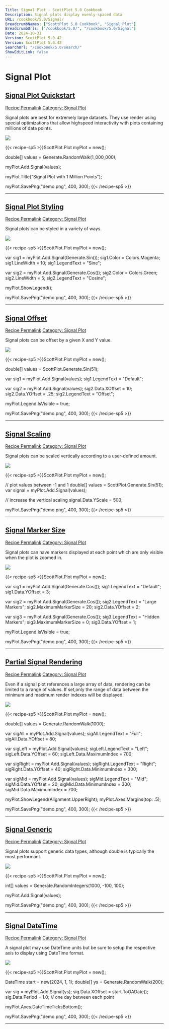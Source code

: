 ```yaml
---
Title: Signal Plot - ScottPlot 5.0 Cookbook
Description: Signal plots display evenly-spaced data
URL: /cookbook/5.0/Signal/
BreadcrumbNames: ["ScottPlot 5.0 Cookbook", "Signal Plot"]
BreadcrumbUrls: ["/cookbook/5.0/", "/cookbook/5.0/Signal"]
Date: 2024-10-31
Version: ScottPlot 5.0.42
Version: ScottPlot 5.0.42
SearchUrl: "/cookbook/5.0/search/"
ShowEditLink: false
---
```


<h1>Signal Plot</h1>


<h2 style='border-bottom: 0;'><a href='/cookbook/5.0/Signal/SignalQuickstart'>Signal Plot Quickstart</a></h2>

<div class="d-flex mb-2">
<a class="btn btn-sm btn-primary me-1" href="/cookbook/5.0/Signal/SignalQuickstart">Recipe Permalink</a>
<a class="btn btn-sm btn-success me-1" href="/cookbook/5.0/Signal">Category: Signal Plot</a>
</div>

Signal plots are best for extremely large datasets. They use render using special optimizations that allow highspeed interactivity with plots containing millions of data points.

[![](/cookbook/5.0/images/SignalQuickstart.png?241031194635)](/cookbook/5.0/images/SignalQuickstart.png?241031194635)

{{< recipe-sp5 >}}ScottPlot.Plot myPlot = new();

double[] values = Generate.RandomWalk(1_000_000);

myPlot.Add.Signal(values);

myPlot.Title("Signal Plot with 1 Million Points");

myPlot.SavePng("demo.png", 400, 300);
{{< /recipe-sp5 >}}

<hr class='my-5 invisible'>



<h2 style='border-bottom: 0;'><a href='/cookbook/5.0/Signal/SignalStyling'>Signal Plot Styling</a></h2>

<div class="d-flex mb-2">
<a class="btn btn-sm btn-primary me-1" href="/cookbook/5.0/Signal/SignalStyling">Recipe Permalink</a>
<a class="btn btn-sm btn-success me-1" href="/cookbook/5.0/Signal">Category: Signal Plot</a>
</div>

Signal plots can be styled in a variety of ways.

[![](/cookbook/5.0/images/SignalStyling.png?241031194635)](/cookbook/5.0/images/SignalStyling.png?241031194635)

{{< recipe-sp5 >}}ScottPlot.Plot myPlot = new();

var sig1 = myPlot.Add.Signal(Generate.Sin());
sig1.Color = Colors.Magenta;
sig1.LineWidth = 10;
sig1.LegendText = "Sine";

var sig2 = myPlot.Add.Signal(Generate.Cos());
sig2.Color = Colors.Green;
sig2.LineWidth = 5;
sig2.LegendText = "Cosine";

myPlot.ShowLegend();

myPlot.SavePng("demo.png", 400, 300);
{{< /recipe-sp5 >}}

<hr class='my-5 invisible'>



<h2 style='border-bottom: 0;'><a href='/cookbook/5.0/Signal/SignalOffset'>Signal Offset</a></h2>

<div class="d-flex mb-2">
<a class="btn btn-sm btn-primary me-1" href="/cookbook/5.0/Signal/SignalOffset">Recipe Permalink</a>
<a class="btn btn-sm btn-success me-1" href="/cookbook/5.0/Signal">Category: Signal Plot</a>
</div>

Signal plots can be offset by a given X and Y value.

[![](/cookbook/5.0/images/SignalOffset.png?241031194635)](/cookbook/5.0/images/SignalOffset.png?241031194635)

{{< recipe-sp5 >}}ScottPlot.Plot myPlot = new();

double[] values = ScottPlot.Generate.Sin(51);

var sig1 = myPlot.Add.Signal(values);
sig1.LegendText = "Default";

var sig2 = myPlot.Add.Signal(values);
sig2.Data.XOffset = 10;
sig2.Data.YOffset = .25;
sig2.LegendText = "Offset";

myPlot.Legend.IsVisible = true;

myPlot.SavePng("demo.png", 400, 300);
{{< /recipe-sp5 >}}

<hr class='my-5 invisible'>



<h2 style='border-bottom: 0;'><a href='/cookbook/5.0/Signal/SignalScaleY'>Signal Scaling</a></h2>

<div class="d-flex mb-2">
<a class="btn btn-sm btn-primary me-1" href="/cookbook/5.0/Signal/SignalScaleY">Recipe Permalink</a>
<a class="btn btn-sm btn-success me-1" href="/cookbook/5.0/Signal">Category: Signal Plot</a>
</div>

Signal plots can be scaled vertically according to a user-defined amount.

[![](/cookbook/5.0/images/SignalScaleY.png?241031194635)](/cookbook/5.0/images/SignalScaleY.png?241031194635)

{{< recipe-sp5 >}}ScottPlot.Plot myPlot = new();

// plot values between -1 and 1
double[] values = ScottPlot.Generate.Sin(51);
var signal = myPlot.Add.Signal(values);

// increase the vertical scaling
signal.Data.YScale = 500;

myPlot.SavePng("demo.png", 400, 300);
{{< /recipe-sp5 >}}

<hr class='my-5 invisible'>



<h2 style='border-bottom: 0;'><a href='/cookbook/5.0/Signal/SignalMarkerSize'>Signal Marker Size</a></h2>

<div class="d-flex mb-2">
<a class="btn btn-sm btn-primary me-1" href="/cookbook/5.0/Signal/SignalMarkerSize">Recipe Permalink</a>
<a class="btn btn-sm btn-success me-1" href="/cookbook/5.0/Signal">Category: Signal Plot</a>
</div>

Signal plots can have markers displayed at each point which are only visible when the plot is zoomed in.

[![](/cookbook/5.0/images/SignalMarkerSize.png?241031194635)](/cookbook/5.0/images/SignalMarkerSize.png?241031194635)

{{< recipe-sp5 >}}ScottPlot.Plot myPlot = new();

var sig1 = myPlot.Add.Signal(Generate.Cos());
sig1.LegendText = "Default";
sig1.Data.YOffset = 3;

var sig2 = myPlot.Add.Signal(Generate.Cos());
sig2.LegendText = "Large Markers";
sig2.MaximumMarkerSize = 20;
sig2.Data.YOffset = 2;

var sig3 = myPlot.Add.Signal(Generate.Cos());
sig3.LegendText = "Hidden Markers";
sig3.MaximumMarkerSize = 0;
sig3.Data.YOffset = 1;

myPlot.Legend.IsVisible = true;

myPlot.SavePng("demo.png", 400, 300);
{{< /recipe-sp5 >}}

<hr class='my-5 invisible'>



<h2 style='border-bottom: 0;'><a href='/cookbook/5.0/Signal/SignalRenderIndexes'>Partial Signal Rendering</a></h2>

<div class="d-flex mb-2">
<a class="btn btn-sm btn-primary me-1" href="/cookbook/5.0/Signal/SignalRenderIndexes">Recipe Permalink</a>
<a class="btn btn-sm btn-success me-1" href="/cookbook/5.0/Signal">Category: Signal Plot</a>
</div>

Even if a signal plot references a large array of data, rendering can be limited to a range of values. If set,only the range of data between the minimum and maximum render indexes will be displayed.

[![](/cookbook/5.0/images/SignalRenderIndexes.png?241031194635)](/cookbook/5.0/images/SignalRenderIndexes.png?241031194635)

{{< recipe-sp5 >}}ScottPlot.Plot myPlot = new();

double[] values = Generate.RandomWalk(1000);

var sigAll = myPlot.Add.Signal(values);
sigAll.LegendText = "Full";
sigAll.Data.YOffset = 80;

var sigLeft = myPlot.Add.Signal(values);
sigLeft.LegendText = "Left";
sigLeft.Data.YOffset = 60;
sigLeft.Data.MaximumIndex = 700;

var sigRight = myPlot.Add.Signal(values);
sigRight.LegendText = "Right";
sigRight.Data.YOffset = 40;
sigRight.Data.MinimumIndex = 300;

var sigMid = myPlot.Add.Signal(values);
sigMid.LegendText = "Mid";
sigMid.Data.YOffset = 20;
sigMid.Data.MinimumIndex = 300;
sigMid.Data.MaximumIndex = 700;

myPlot.ShowLegend(Alignment.UpperRight);
myPlot.Axes.Margins(top: .5);

myPlot.SavePng("demo.png", 400, 300);
{{< /recipe-sp5 >}}

<hr class='my-5 invisible'>



<h2 style='border-bottom: 0;'><a href='/cookbook/5.0/Signal/SignalGeneric'>Signal Generic</a></h2>

<div class="d-flex mb-2">
<a class="btn btn-sm btn-primary me-1" href="/cookbook/5.0/Signal/SignalGeneric">Recipe Permalink</a>
<a class="btn btn-sm btn-success me-1" href="/cookbook/5.0/Signal">Category: Signal Plot</a>
</div>

Signal plots support generic data types, although double is typically the most performant.

[![](/cookbook/5.0/images/SignalGeneric.png?241031194635)](/cookbook/5.0/images/SignalGeneric.png?241031194635)

{{< recipe-sp5 >}}ScottPlot.Plot myPlot = new();

int[] values = Generate.RandomIntegers(1000, -100, 100);

myPlot.Add.Signal(values);

myPlot.SavePng("demo.png", 400, 300);
{{< /recipe-sp5 >}}

<hr class='my-5 invisible'>



<h2 style='border-bottom: 0;'><a href='/cookbook/5.0/Signal/SignalDateTime'>Signal DateTime</a></h2>

<div class="d-flex mb-2">
<a class="btn btn-sm btn-primary me-1" href="/cookbook/5.0/Signal/SignalDateTime">Recipe Permalink</a>
<a class="btn btn-sm btn-success me-1" href="/cookbook/5.0/Signal">Category: Signal Plot</a>
</div>

A signal plot may use DateTime units but be sure to setup the respective axis to display using DateTime format.

[![](/cookbook/5.0/images/SignalDateTime.png?241031194635)](/cookbook/5.0/images/SignalDateTime.png?241031194635)

{{< recipe-sp5 >}}ScottPlot.Plot myPlot = new();

DateTime start = new(2024, 1, 1);
double[] ys = Generate.RandomWalk(200);

var sig = myPlot.Add.Signal(ys);
sig.Data.XOffset = start.ToOADate();
sig.Data.Period = 1.0; // one day between each point

myPlot.Axes.DateTimeTicksBottom();

myPlot.SavePng("demo.png", 400, 300);
{{< /recipe-sp5 >}}

<hr class='my-5 invisible'>


